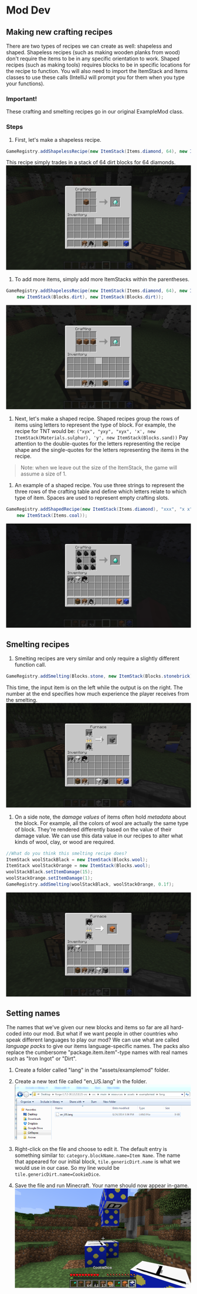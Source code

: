 # Mod Dev

## Making new crafting recipes

There are two types of recipes we can create as well: shapeless and shaped. Shapeless recipes (such as making wooden planks from wood) don't require the items to be in any specific orientation to work. Shaped recipes (such as making tools) requires blocks to be in specific locations for the recipe to function. You will also need to import the ItemStack and Items classes to use these calls (IntelliJ will prompt you for them when you type your functions).

### Important!
These crafting and smelting recipes go in our original ExampleMod class.

### Steps

1. First, let's make a shapeless recipe.
```java
GameRegistry.addShapelessRecipe(new ItemStack(Items.diamond, 64), new ItemStack(Blocks.dirt));
```
This recipe simply trades in a stack of 64 dirt blocks for 64 diamonds.
![A dirt-for-diamonds recipe.}](../sequence_4/images/section_4/recipe_dirt_single.png)

1. To add more items, simply add more ItemStacks within the parentheses.
```java
GameRegistry.addShapelessRecipe(new ItemStack(Items.diamond, 64), new ItemStack(Blocks.dirt),
    new ItemStack(Blocks.dirt), new ItemStack(Blocks.dirt));
```
![A recipe that requires 3 dirt per diamond.](../sequence_4/images/section_4/recipe_dirt_triple.png)

1. Next, let's make a shaped recipe. Shaped recipes group the rows of items using letters to represent the type of block. For example, the recipe for TNT would be: `("xyx", "yxy", "xyx", 'x', new ItemStack(Materials.sulphur), 'y', new ItemStack(Blocks.sand))` Pay attention to the double-quotes for the letters representing the recipe shape and the single-quotes for the letters representing the items in the recipe.
> Note: when we leave out the size of the ItemStack, the game will assume a size of 1.

1. An example of a shaped recipe. You use three strings to represent the three rows of the crafting table and define which letters relate to which type of item. Spaces are used to represent empty crafting slots.
```java
GameRegistry.addShapedRecipe(new ItemStack(Items.diamond), "xxx", "x x", "xxx", 'x',
    new ItemStack(Items.coal));
```
![The crafting diamond recipe.](../sequence_4/images/section_4/recipe_coal.png)

## Smelting recipes

1. Smelting recipes are very similar and only require a slightly different function call.
```java
GameRegistry.addSmelting(Blocks.stone, new ItemStack(Blocks.stonebrick), 0.1f);
```
This time, the input item is on the left while the output is on the right. The number at the end specifies how much experience the player receives from the smelting.
![The smelting diamond recipe.](../sequence_4/images/section_4/smelting_stone.png)

1. On a side note, the _damage values_ of items often hold _metadata_ about the block. For example, all the colors of wool are actually the same type of block. They're rendered differently based on the value of their damage value. We can use this data value in our recipes to alter what kinds of wool, clay, or wood are required.
```java
//What do you think this smelting recipe does?
ItemStack woolStackBlack = new ItemStack(Blocks.wool);
ItemStack woolStackOrange = new ItemStack(Blocks.wool);
woolStackBlack.setItemDamage(15);
woolStackOrange.setItemDamage(1);
GameRegistry.addSmelting(woolStackBlack, woolStackOrange, 0.1f);
```
![The smelting wool recipe.}](../sequence_4/images/section_4/smelting_wool.png)

## Setting names
The names that we've given our new blocks and items so far are all hard-coded into our mod. But what if we want people in other countries who speak different languages to play our mod? We can use what are called _language packs_ to give our items language-specific names. The packs also replace the cumbersome "package.item.item"-type names with real names such as "Iron Ingot" or "Dirt".

1. Create a folder called "lang" in the "assets/examplemod" folder.

1. Create a new text file called "en_US.lang" in the folder.
![The language file we've created.](../sequence_4/images/section_4/lang_folder.png)

1. Right-click on the file and choose to edit it. The default entry is something similar to: ```category.blockName.name=Item Name```. The name that appeared for our initial block, `tile.genericDirt.name` is what we would use in our case. So my line would be `tile.genericDirt.name=CookieDice`.

1. Save the file and run Minecraft. Your name should now appear in-game.
![Our ingame name with the language file.](../sequence_4/images/section_4/lang_block.png)
